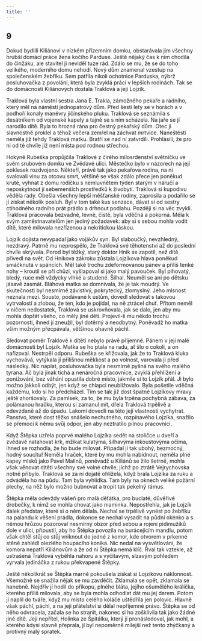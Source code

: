 ```yaml
---
title: ''
---
```


## 9

Dokud bydlili Kiliánovi v nízkém přízemním domku, obstarávala jim všechny hrubší domácí práce žena kočího Parduse. Ještě nějaký čas k nim chodila do činžáku, ale stavitel ji neviděl tuze rád. Zdálo se mu, že se do toho velikého, moderního domu nehodí. Nový dům znamenal vzestup na společenském žebříku. Sem patřila nikoli ochotnice Parduska, nýbrž posluhovačka z povolání, která byla zvyklá práci v lepších rodinách. Tak se do domácnosti Kiliánových dostala Traklová a její Lojzík.

Traklová byla vlastní sestra Jana E. Trakla, zámožného pekaře a radního, který měl na náměstí jednopatrový dům. Před šesti lety se v horách a v podhoří konaly manévry jičínského pluku. Traklová se seznámila s desátníkem od vojenské kapely a tajně se s ním scházela. Na jaře se jí narodilo dítě. Byla to hrozná rána pro čestný pekařský dům. Otec ji slavnostně proklel a téhož večera zemřel na záchvat mrtvice. Naneštěstí neměla již tehdy Traklová matku. Bratři se nad ní zatvrdili. Prohlásili, že pro ni od té chvíle již není místa pod rodnou střechou.

Hokyně Rubeška propůjčila Traklové z čirého milosrdenství světničku ve svém srubovém domku ve Zvědavé ulici. Městečko bylo v názorech na její poklesek rozdvojeno. Někteří, právě tak jako pekařova rodina, na ni svalovali vinu za otcovu smrt, většině se však zdálo přece jen poněkud kruté, vyhnat z domu rodičku s nemluvnětem týden starým v náručí a neposkytnout jí sebemenších prostředků k živobytí. Traklová si kupodivu věděla rady. Obešla všechny lepší měšťanské rodiny, zaprosila a podařilo se jí získat několik posluh. Byl v tom také kus senzace, dávat si od sestry ctihodného radního prát prádlo a drhnout podlahu. Později si na věc zvykli. Traklová pracovala bezvadně, levně, čistě, byla vděčná a pokorná. Měla k svým zaměstnavatelům jen jediný požadavek: aby si s sebou mohla vodit dítě, které milovala nezřízenou a nekritickou láskou.

Lojzík dojista nevypadal jako vojákův syn. Byl slaboučký, nevzhledný, nezdravý. Patrně mu neprospělo, že Traklová své těhotenství až do poslední chvíle skrývala. Porod byl těžký, starý doktor Hnik se zapotil, než dítě přivedl na svět. Od Hnikova zákroku zůstala Lojzíkova hlava poněkud smáčknutá v spáncích. Měl také trochu zdeformovanou pánev a příliš tenké nohy – kroutil se při chůzi, vyšlapoval si jako malý pavouček. Byl pihovatý, bledý, ruce měl vždycky vlhké a studené. Šilhal. Neuměl se ani po dětsku jásavě zasmát. Bláhová matka se domnívala, že je tak moudrý. Ve skutečnosti byl nesmírně závistivý, pokrytecký, zlomyslný. Jeho mlsnost neznala mezí. Sousto, podávané k ústům, dovedl sledovat s takovou vytrvalostí a zlobou, že ten, kdo je pojídal, na ně ztrácel chuť. Přitom neměl v ničem nedostatek, Traklová se uskrovňovala, jak se dalo, jen aby mu mohla dopřát všeho, co měly jiné děti. Projevil-li mu někdo trochu pozornosti, ihned jí zneužil, byl dotěrný a neodbytný. Poněvadž ho matka vším možným přecpávala, většinou ohavně páchl.

Sledovat poměr Traklové k dítěti nebylo právě příjemné. Pánem v její malé domácnosti byl Lojzík. Matka se ho ptala na radu, ať šlo o cokoli, a on nařizoval. Nestrpěl odporu. Rubeška se křižovala, jak že to Traklová kluka vychovává, vytýkala jí přílišnou měkkost a po volnost, varovala ji před následky. Nic naplat, posluhovačka byla nesmírně pyšná na svého malého tyrana. Ač byla jinak tichá a nenáročná pracovnice, zvyklá přehlížení a ponižování, bez váhání opustila dobré místo, jakmile si to Lojzík přál. Ji bylo možno jakkoli odbýt, jen když se chlapci neubližovalo. Byla pošetile vděčná každému, kdo si ho předcházel. Tím se tak již dost špatné Lojzíkovy mravy ještě zhoršovaly. Za pamlsek, za to, že mu byla trpěna pochybná zábava, za polámanou hračku, kterou si zamanul mít, dřela Traklová trpělivě a odevzdaně až do úpadu. Lakomí dovedli na této její vlastnosti vychytrat. Panstvo, které dost těžko snášelo nechutného, rozpínavého Lojzíka, snažilo se přemoci k němu svůj odpor, jen aby neztratilo pilnou pracovnici.

Když Štěpka uzřela poprvé malého Lojzíka sedět na stoličce u dveří a zvědavě natahovat krk, mžikat kulatýma, šilhavýma inkoustovýma očima, ihned se rozhodla, že ho bude milovat. Připadal jí tak ubohý, bezmocný, hodný soucitu! Neměla hraček, které by mu mohla nabídnout, neměla plné kapsy mlsků jako Pavel Malinů, poněvadž u Kiliánů se žilo šetrně, mohla však věnovat dítěti všechny své volné chvíle, jichž po ztrátě Vejrychovska notně přibylo. Traklová se za ní dojatě ohlížela, když brala Lojzíka za ruku a odváděla ho na půdu. Tam byla vyhlídka. Tam byly na oknech veliké požární plechy, na něž bylo možno bubnovat a tropit tak pekelný rámus.

Štěpka měla odevždy vášeň pro malá děťátka, pro buclaté, důvěřivé drobečky, k nimž se mohla chovat jako maminka. Nepostřehla, jak je Lojzík dalek představ, které si o něm dělala. Nechal se trpělivě vynést po žebříku na palandu k věšení prádla, dokonce se nechal vysadit na půdní okénko a s němou hrůzou pozoroval nesmírný obzor před sebou a rojení pidimužíků dole v ulici, připustil, aby ho Štěpka povozila na burácejícím mandlu, potom však chtěl stůj co stůj vniknout do jedné z komor, kde otvorem v prkenné stěně zahlédl olezlého houpacího koníka. Nic nedal na vysvětlování, že komora nepatří Kiliánovům a že od ní Štěpka nemá klíč. Řval tak vztekle, až ustrašená Traklová vyběhla nahoru a s vyčítavým, slzavým pohledem vyrvala jedináčka z rukou překvapené Štěpky.

Ještě několikrát se Štěpka marně pokoušela získat si Lojzíkovu náklonnost. Všemožně se snažila nějak se mu zavděčit. Zklamala se opět, zklamala se hanebně. Nejdřív jí hodil do příkopu, plného bláta, jejího ošumělého králíčka, kterého příliš milovala, aby se byla mohla odhodlat dát mu jej darem. Potom jí naplil do tváře, když mu místo celého koláče uštědřila jen polovic. Hlavně však páchl, páchl, a na její přátelství si dělal nepříjemné právo. Štěpka se od něho odvracela, začala se ho stranit, nakonec si ho zošklivila tak jako žádné jiné dítě. Její nepřítel, Holinka ze Špitálku, který ji pronásledoval, jak mohl, a kterého kdysi slavně přeprala, jí byl nepoměrně milejší než tento zhýčkaný a protivný malý spratek.
